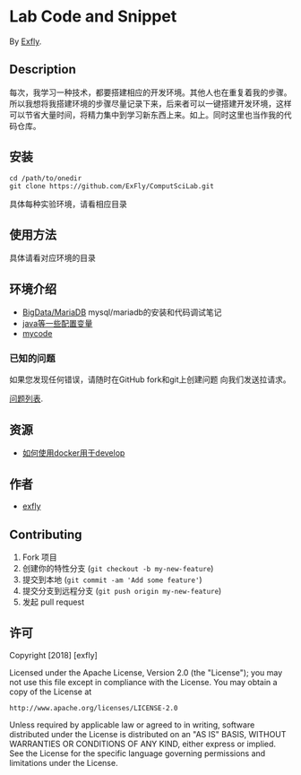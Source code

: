 <!-- https://github.com/stephzilla/readme/blob/master/README.md -->
# Lab Code and Snippet
<!-- If you'd like to use a logo instead uncomment this code and remove the text above this line

  ![Logo](URL to logo img file goes here)

-->

By [Exfly](https://exfly.github.io/about/).

## Description
每次，我学习一种技术，都要搭建相应的开发环境。其他人也在重复着我的步骤。所以我想将我搭建环境的步骤尽量记录下来，后来者可以一键搭建开发环境，这样可以节省大量时间，将精力集中到学习新东西上来。如上。同时这里也当作我的代码仓库。

## 安装

```shell
cd /path/to/onedir
git clone https://github.com/ExFly/ComputSciLab.git
```

具体每种实验环境，请看相应目录

## 使用方法

具体请看对应环境的目录

## 环境介绍
* [BigData/MariaDB](/ExFly/ComputSciLab/BigData/MariaDB)
mysql/mariadb的安装和代码调试笔记
* [java等一些配置变量](/ExFly/ComputSciLab/set_path.sh)
* [mycode](/ExFly/ComputSciLab/Code)

### 已知的问题

如果您发现任何错误，请随时在GitHub fork和git上创建问题
向我们发送拉请求。

[问题列表](https://github.com/ExFly/ComputSciLab/issues).

## 资源
* [如何使用docker用于develop](https://github.com/coderjourney/03-learn-to-use-docker-in-development)

## 作者

* [exfly](https://github.com/ExFly)

## Contributing

1. Fork 项目
2. 创建你的特性分支 (`git checkout -b my-new-feature`)
3. 提交到本地 (`git commit -am 'Add some feature'`)
4. 提交分支到远程分支 (`git push origin my-new-feature`)
5. 发起 pull request


## 许可

Copyright [2018] [exfly]

Licensed under the Apache License, Version 2.0 (the "License");
you may not use this file except in compliance with the License.
You may obtain a copy of the License at

    http://www.apache.org/licenses/LICENSE-2.0

Unless required by applicable law or agreed to in writing, software
distributed under the License is distributed on an "AS IS" BASIS,
WITHOUT WARRANTIES OR CONDITIONS OF ANY KIND, either express or implied.
See the License for the specific language governing permissions and
limitations under the License.
